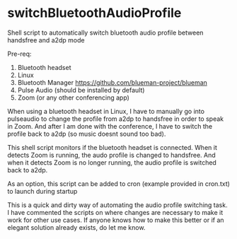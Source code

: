 # switchBluetoothAudioProfile
Shell script to automatically switch bluetooth audio profile between handsfree and a2dp mode

Pre-req:
1. Bluetooth headset
2. Linux
3. Bluetooth Manager https://github.com/blueman-project/blueman 
4. Pulse Audio (should be installed by default)
5. Zoom (or any other conferencing app)

When using a bluetooth headset in Linux, I have to manually go into pulseaudio to change the profile from a2dp to handsfree in order to speak in Zoom. And after I am done with the conference, I have to switch the profile back to a2dp (so music doesnt sound too bad).

This shell script monitors if the bluetooth headset is connected. When it detects Zoom is running, the audo profile is changed to handsfree. And when it detects Zoom is no longer running, the audio profile is switched back to a2dp.

As an option, this script can be added to cron (example provided in cron.txt) to launch during startup

This is a quick and dirty way of automating the audio profile switching task. I have commented the scripts on where changes are necessary to make it work for other use cases. If anyone knows how to make this better or if an elegant solution already exists, do let me know.

